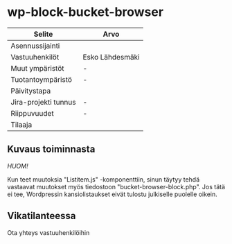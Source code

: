 # wp-block-bucket-browser

|Selite|Arvo|
|-|-|
|Asennussijainti|  |
|Vastuuhenkilöt| Esko Lähdesmäki |
|Muut ympäristöt| - |
|Tuotantoympäristö| - |
|Päivitystapa||
|Jira-projekti tunnus| - |
|Riippuvuudet| - |
|Tilaaja|  |

## Kuvaus toiminnasta

*HUOM!*

Kun teet muutoksia "Listitem.js" -komponenttiin, sinun täytyy tehdä vastaavat muutokset myös tiedostoon "bucket-browser-block.php". Jos tätä ei tee, Wordpressin kansiolistaukset eivät tulostu julkiselle puolelle oikein.

## Vikatilanteessa

Ota yhteys vastuuhenkilöihin
